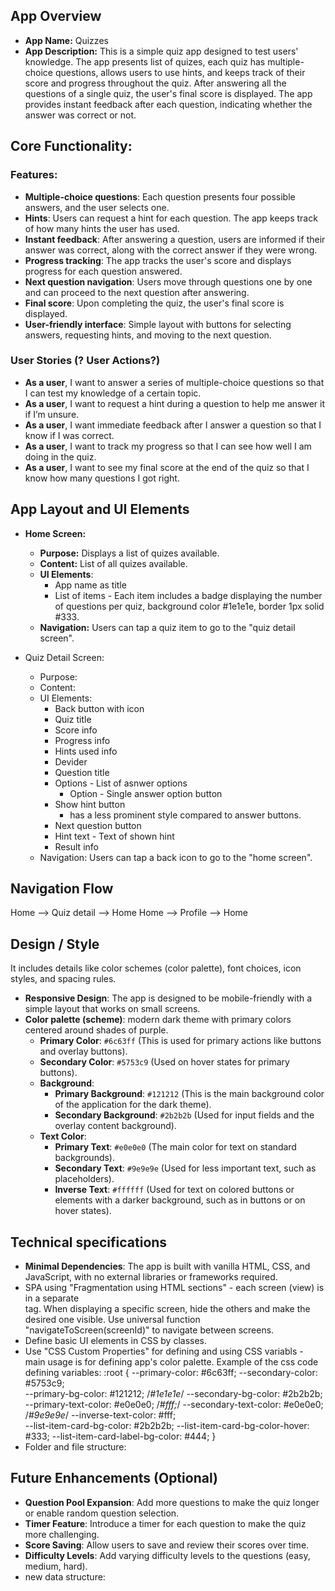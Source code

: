 
## App Overview
- **App Name:** Quizzes
- **App Description:** This is a simple quiz app designed to test users' knowledge. The app presents list of quizes, each quiz has multiple-choice questions, allows users to use hints, and keeps track of their score and progress throughout the quiz. After answering all the questions of a single quiz, the user's final score is displayed. The app provides instant feedback after each question, indicating whether the answer was correct or not.


## Core Functionality:

### Features:
- **Multiple-choice questions**: Each question presents four possible answers, and the user selects one.
- **Hints**: Users can request a hint for each question. The app keeps track of how many hints the user has used.
- **Instant feedback**: After answering a question, users are informed if their answer was correct, along with the correct answer if they were wrong.
- **Progress tracking**: The app tracks the user's score and displays progress for each question answered.
- **Next question navigation**: Users move through questions one by one and can proceed to the next question after answering.
- **Final score**: Upon completing the quiz, the user's final score is displayed.
- **User-friendly interface**: Simple layout with buttons for selecting answers, requesting hints, and moving to the next question.

### User Stories (? User Actions?)
- **As a user**, I want to answer a series of multiple-choice questions so that I can test my knowledge of a certain topic.
- **As a user**, I want to request a hint during a question to help me answer it if I’m unsure.
- **As a user**, I want immediate feedback after I answer a question so that I know if I was correct.
- **As a user**, I want to track my progress so that I can see how well I am doing in the quiz.
- **As a user**, I want to see my final score at the end of the quiz so that I know how many questions I got right.


## App Layout and UI Elements
- **Home Screen:**  
  - **Purpose:** Displays a list of quizes available.
  - **Content:** List of all quizes available.
  - **UI Elements**:
    - App name as title
    - List of items - Each item includes a badge displaying the number of questions per quiz, background color #1e1e1e, border 1px solid #333.
  - **Navigation:** Users can tap a quiz item to go to the "quiz detail screen".

- Quiz Detail Screen:
  - Purpose: 
  - Content:
  - UI Elements:
    - Back button with icon
    - Quiz title
    - Score info
    - Progress info
    - Hints used info
    - Devider
    - Question title
    - Options - List of asnwer options
      - Option - Single answer option button
    - Show hint button
      - has a less prominent style compared to answer buttons.
    - Next question button
    - Hint text - Text of shown hint
    - Result info
  - Navigation: Users can tap a back icon to go to the "home screen".
  

## Navigation Flow
Home --> Quiz detail --> Home
Home --> Profile --> Home


## Design / Style
It includes details like color schemes (color palette), font choices, icon styles, and spacing rules.
- **Responsive Design**: The app is designed to be mobile-friendly with a simple layout that works on small screens.
- **Color palette (scheme)**: modern dark theme with primary colors centered around shades of purple.
  - **Primary Color**: `#6c63ff` (This is used for primary actions like buttons and overlay buttons).
  - **Secondary Color**: `#5753c9` (Used on hover states for primary buttons).
  - **Background**:
    - **Primary Background**: `#121212` (This is the main background color of the application for the dark theme).
    - **Secondary Background**: `#2b2b2b` (Used for input fields and the overlay content background).
  - **Text Color**:
    - **Primary Text**: `#e0e0e0` (The main color for text on standard backgrounds).
    - **Secondary Text**: `#9e9e9e` (Used for less important text, such as placeholders).
    - **Inverse Text**: `#ffffff` (Used for text on colored buttons or elements with a darker background, such as in buttons or on hover states).


## Technical specifications
- **Minimal Dependencies**: The app is built with vanilla HTML, CSS, and JavaScript, with no external libraries or frameworks required.
- SPA using "Fragmentation using HTML sections" - each screen (view) is in a separate <section> tag. When displaying a specific screen, hide the others and make the desired one visible. Use universal function "navigateToScreen(screenId)" to navigate between screens.
- Define basic UI elements in CSS by classes. 
- Use "CSS Custom Properties" for defining and using CSS variabls - main usage is for defining app's color palette. Example of the css code defining variables:
  :root {
    --primary-color: #6c63ff;
    --secondary-color: #5753c9;  
    --primary-bg-color: #121212; /*#1e1e1e*/
    --secondary-bg-color: #2b2b2b;  
    --primary-text-color: #e0e0e0; /*#fff;*/
    --secondary-text-color: #e0e0e0; /*#9e9e9e*/
    --inverse-text-color: #fff;  
    --list-item-card-bg-color: #2b2b2b;
    --list-item-card-bg-color-hover: #333;
    --list-item-card-label-bg-color: #444;
  }
- Folder and file structure:
  


## Future Enhancements (Optional)
- **Question Pool Expansion**: Add more questions to make the quiz longer or enable random question selection.
- **Timer Feature**: Introduce a timer for each question to make the quiz more challenging.
- **Score Saving**: Allow users to save and review their scores over time.
- **Difficulty Levels**: Add varying difficulty levels to the questions (easy, medium, hard).
- new data structure:
